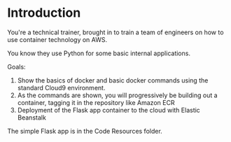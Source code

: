 # Introduction

You're a technical trainer, brought in to train a team of engineers on how to use container technology on AWS.

You know they use Python for some basic internal applications. 

Goals:
1. Show the basics of docker and basic docker commands using the standard Cloud9 environment.
2. As the commands are shown, you will progressively be building out a container, tagging it in the repository like Amazon ECR
3. Deployment of the Flask app container to the cloud with Elastic Beanstalk

The simple Flask app is in the Code Resources folder.